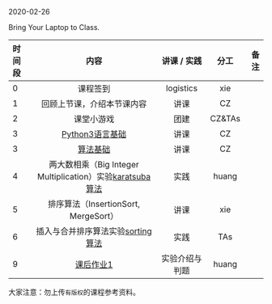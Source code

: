 2020-02-26

Bring Your Laptop to Class. 

|时间段     |  内容    | 讲课 / 实践     |  分工  |备注       |
| :---      |   :----:    |   :----:    |    :----:    |       ---: |
|   0       | 课程签到     |  logistics   |     xie     |        |
|   1       | 回顾上节课，介绍本节课内容     |  讲课    |     CZ     |         |
|   2       | 课堂小游戏     |  团建    |     CZ&TAs     |         |
|   3       | [Python3语言基础](Python3-Basic.md) |  讲课    |     CZ     |         |
|   3       | [算法基础](http://web.stanford.edu/class/cs161/schedule.html)      |  讲课    |     CZ     |         |
|   4       | 两大数相乘（Big Integer Multiplication）实验[karatsuba算法](../../ML-BD-Algo/cs161-2018/lecture1_karatsuba.ipynb)     |  实践    |    huang     |         |
|   5       | 排序算法（InsertionSort, MergeSort）       |  讲课    |     xie     |         |
|   6       | 插入与合并排序算法实验[sorting算法](../../ML-BD-Algo/cs161-2018/lecture2_sorting.ipynb)     |  实践    |     TAs     |         |
|   9       | [课后作业1](../../Course-Projects/Course_Project_2/)    |  实验介绍与判题    |     huang     |         |



大家注意：勿上传``有版权``的课程参考资料。
